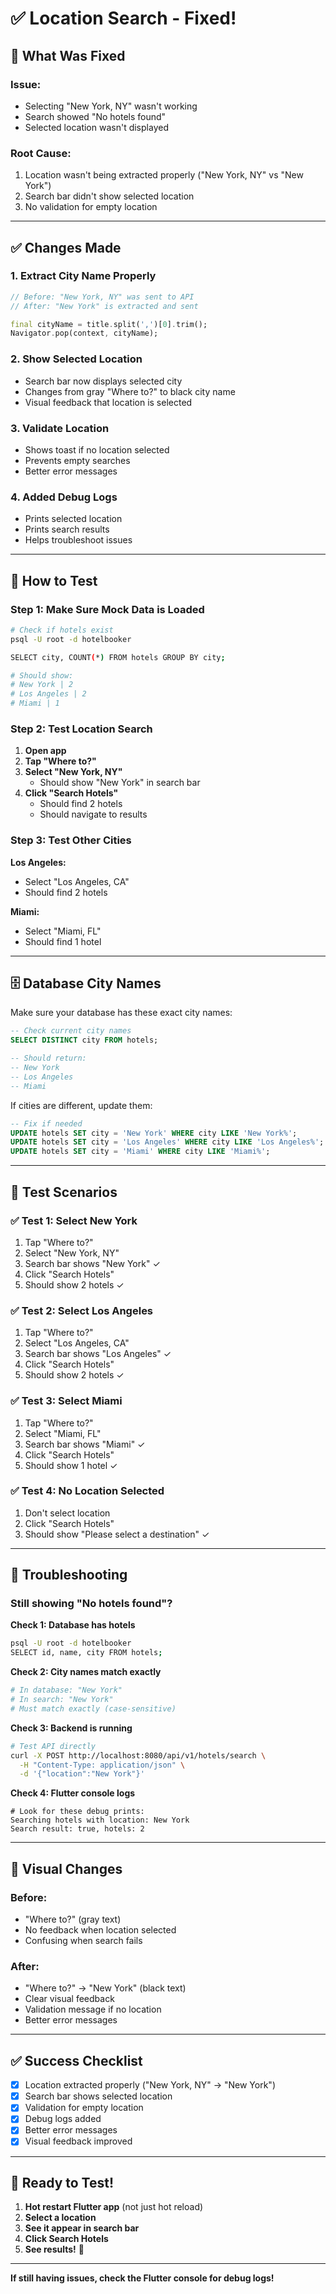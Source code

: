 # ✅ Location Search - Fixed!

## 🔧 What Was Fixed

### **Issue:**
- Selecting "New York, NY" wasn't working
- Search showed "No hotels found"
- Selected location wasn't displayed

### **Root Cause:**
1. Location wasn't being extracted properly ("New York, NY" vs "New York")
2. Search bar didn't show selected location
3. No validation for empty location

---

## ✅ Changes Made

### **1. Extract City Name Properly**
```dart
// Before: "New York, NY" was sent to API
// After: "New York" is extracted and sent

final cityName = title.split(',')[0].trim();
Navigator.pop(context, cityName);
```

### **2. Show Selected Location**
- Search bar now displays selected city
- Changes from gray "Where to?" to black city name
- Visual feedback that location is selected

### **3. Validate Location**
- Shows toast if no location selected
- Prevents empty searches
- Better error messages

### **4. Added Debug Logs**
- Prints selected location
- Prints search results
- Helps troubleshoot issues

---

## 🧪 How to Test

### **Step 1: Make Sure Mock Data is Loaded**

```bash
# Check if hotels exist
psql -U root -d hotelbooker

SELECT city, COUNT(*) FROM hotels GROUP BY city;

# Should show:
# New York | 2
# Los Angeles | 2  
# Miami | 1
```

### **Step 2: Test Location Search**

1. **Open app**
2. **Tap "Where to?"**
3. **Select "New York, NY"**
   - Should show "New York" in search bar
4. **Click "Search Hotels"**
   - Should find 2 hotels
   - Should navigate to results

### **Step 3: Test Other Cities**

**Los Angeles:**
- Select "Los Angeles, CA"
- Should find 2 hotels

**Miami:**
- Select "Miami, FL"
- Should find 1 hotel

---

## 🗄️ Database City Names

Make sure your database has these exact city names:

```sql
-- Check current city names
SELECT DISTINCT city FROM hotels;

-- Should return:
-- New York
-- Los Angeles
-- Miami
```

If cities are different, update them:

```sql
-- Fix if needed
UPDATE hotels SET city = 'New York' WHERE city LIKE 'New York%';
UPDATE hotels SET city = 'Los Angeles' WHERE city LIKE 'Los Angeles%';
UPDATE hotels SET city = 'Miami' WHERE city LIKE 'Miami%';
```

---

## 🎯 Test Scenarios

### ✅ Test 1: Select New York
1. Tap "Where to?"
2. Select "New York, NY"
3. Search bar shows "New York" ✓
4. Click "Search Hotels"
5. Should show 2 hotels ✓

### ✅ Test 2: Select Los Angeles
1. Tap "Where to?"
2. Select "Los Angeles, CA"
3. Search bar shows "Los Angeles" ✓
4. Click "Search Hotels"
5. Should show 2 hotels ✓

### ✅ Test 3: Select Miami
1. Tap "Where to?"
2. Select "Miami, FL"
3. Search bar shows "Miami" ✓
4. Click "Search Hotels"
5. Should show 1 hotel ✓

### ✅ Test 4: No Location Selected
1. Don't select location
2. Click "Search Hotels"
3. Should show "Please select a destination" ✓

---

## 🐛 Troubleshooting

### Still showing "No hotels found"?

**Check 1: Database has hotels**
```bash
psql -U root -d hotelbooker
SELECT id, name, city FROM hotels;
```

**Check 2: City names match exactly**
```bash
# In database: "New York"
# In search: "New York"
# Must match exactly (case-sensitive)
```

**Check 3: Backend is running**
```bash
# Test API directly
curl -X POST http://localhost:8080/api/v1/hotels/search \
  -H "Content-Type: application/json" \
  -d '{"location":"New York"}'
```

**Check 4: Flutter console logs**
```
# Look for these debug prints:
Searching hotels with location: New York
Search result: true, hotels: 2
```

---

## 📱 Visual Changes

### Before:
- "Where to?" (gray text)
- No feedback when location selected
- Confusing when search fails

### After:
- "Where to?" → "New York" (black text)
- Clear visual feedback
- Validation message if no location
- Better error messages

---

## ✅ Success Checklist

- [x] Location extracted properly ("New York, NY" → "New York")
- [x] Search bar shows selected location
- [x] Validation for empty location
- [x] Debug logs added
- [x] Better error messages
- [x] Visual feedback improved

---

## 🎉 Ready to Test!

1. **Hot restart Flutter app** (not just hot reload)
2. **Select a location**
3. **See it appear in search bar**
4. **Click Search Hotels**
5. **See results!** 🚀

---

**If still having issues, check the Flutter console for debug logs!**
